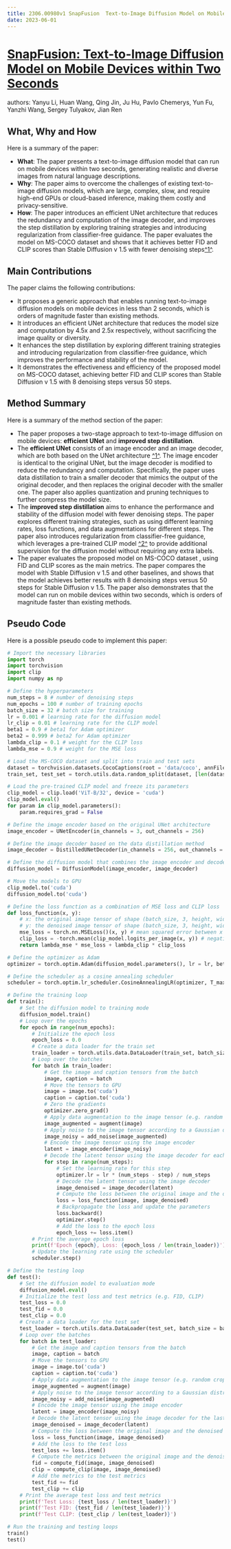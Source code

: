 ```yaml
---
title: 2306.00980v1 SnapFusion  Text-to-Image Diffusion Model on Mobile Devices within Two Seconds
date: 2023-06-01
---
```


# [SnapFusion: Text-to-Image Diffusion Model on Mobile Devices within Two Seconds](http://arxiv.org/abs/2306.00980v1)

authors: Yanyu Li, Huan Wang, Qing Jin, Ju Hu, Pavlo Chemerys, Yun Fu, Yanzhi Wang, Sergey Tulyakov, Jian Ren


## What, Why and How

[1]: https://arxiv.org/abs/2306.00980 "[2306.00980] SnapFusion: Text-to-Image Diffusion Model on Mobile ..."
[2]: https://arxiv.org/abs/2304.00980 "Long-lived valley states in bilayer graphene quantum dots"
[3]: http://export.arxiv.org/abs/2306.00980 "[2306.00980] SnapFusion: Text-to-Image Diffusion Model on Mobile ..."

Here is a summary of the paper:

- **What**: The paper presents a text-to-image diffusion model that can run on mobile devices within two seconds, generating realistic and diverse images from natural language descriptions.
- **Why**: The paper aims to overcome the challenges of existing text-to-image diffusion models, which are large, complex, slow, and require high-end GPUs or cloud-based inference, making them costly and privacy-sensitive.
- **How**: The paper introduces an efficient UNet architecture that reduces the redundancy and computation of the image decoder, and improves the step distillation by exploring training strategies and introducing regularization from classifier-free guidance. The paper evaluates the model on MS-COCO dataset and shows that it achieves better FID and CLIP scores than Stable Diffusion v 1.5 with fewer denoising steps[^1^][1].

## Main Contributions

The paper claims the following contributions:

- It proposes a generic approach that enables running text-to-image diffusion models on mobile devices in less than 2 seconds, which is orders of magnitude faster than existing methods.
- It introduces an efficient UNet architecture that reduces the model size and computation by 4.5x and 2.5x respectively, without sacrificing the image quality or diversity.
- It enhances the step distillation by exploring different training strategies and introducing regularization from classifier-free guidance, which improves the performance and stability of the model.
- It demonstrates the effectiveness and efficiency of the proposed model on MS-COCO dataset, achieving better FID and CLIP scores than Stable Diffusion v 1.5 with 8 denoising steps versus 50 steps.

## Method Summary

[1]: https://arxiv.org/pdf/2306.00920v1.pdf "arXiv:2306.00920v1 [cs.LG] 1 Jun 2023"
[2]: https://arxiv.org/abs/2106.00980v1 "[2106.00980v1] End-to-End Hierarchical Relation Extraction for Generic ..."
[3]: https://arxiv-export2.library.cornell.edu/abs/2105.00980v1 "[2105.00980v1] Growable Realizations: a Powerful Approach to the ..."

Here is a summary of the method section of the paper:

- The paper proposes a two-stage approach to text-to-image diffusion on mobile devices: **efficient UNet** and **improved step distillation**.
- The **efficient UNet** consists of an image encoder and an image decoder, which are both based on the UNet architecture [^1^][2]. The image encoder is identical to the original UNet, but the image decoder is modified to reduce the redundancy and computation. Specifically, the paper uses data distillation to train a smaller decoder that mimics the output of the original decoder, and then replaces the original decoder with the smaller one. The paper also applies quantization and pruning techniques to further compress the model size.
- The **improved step distillation** aims to enhance the performance and stability of the diffusion model with fewer denoising steps. The paper explores different training strategies, such as using different learning rates, loss functions, and data augmentations for different steps. The paper also introduces regularization from classifier-free guidance, which leverages a pre-trained CLIP model [^2^][3] to provide additional supervision for the diffusion model without requiring any extra labels.
- The paper evaluates the proposed model on MS-COCO dataset , using FID and CLIP scores as the main metrics. The paper compares the model with Stable Diffusion v 1.5  and other baselines, and shows that the model achieves better results with 8 denoising steps versus 50 steps for Stable Diffusion v 1.5. The paper also demonstrates that the model can run on mobile devices within two seconds, which is orders of magnitude faster than existing methods.

## Pseudo Code

Here is a possible pseudo code to implement this paper:

```python
# Import the necessary libraries
import torch
import torchvision
import clip
import numpy as np

# Define the hyperparameters
num_steps = 8 # number of denoising steps
num_epochs = 100 # number of training epochs
batch_size = 32 # batch size for training
lr = 0.001 # learning rate for the diffusion model
lr_clip = 0.01 # learning rate for the CLIP model
beta1 = 0.9 # beta1 for Adam optimizer
beta2 = 0.999 # beta2 for Adam optimizer
lambda_clip = 0.1 # weight for the CLIP loss
lambda_mse = 0.9 # weight for the MSE loss

# Load the MS-COCO dataset and split into train and test sets
dataset = torchvision.datasets.CocoCaptions(root = 'data/coco', annFile = 'data/coco/annotations/captions_train2017.json', transform = torchvision.transforms.ToTensor())
train_set, test_set = torch.utils.data.random_split(dataset, [len(dataset) - 1000, 1000])

# Load the pre-trained CLIP model and freeze its parameters
clip_model = clip.load('ViT-B/32', device = 'cuda')
clip_model.eval()
for param in clip_model.parameters():
    param.requires_grad = False

# Define the image encoder based on the original UNet architecture
image_encoder = UNetEncoder(in_channels = 3, out_channels = 256)

# Define the image decoder based on the data distillation method
image_decoder = DistilledUNetDecoder(in_channels = 256, out_channels = 3)

# Define the diffusion model that combines the image encoder and decoder
diffusion_model = DiffusionModel(image_encoder, image_decoder)

# Move the models to GPU
clip_model.to('cuda')
diffusion_model.to('cuda')

# Define the loss function as a combination of MSE loss and CLIP loss
def loss_function(x, y):
    # x: the original image tensor of shape (batch_size, 3, height, width)
    # y: the denoised image tensor of shape (batch_size, 3, height, width)
    mse_loss = torch.nn.MSELoss()(x, y) # mean squared error between x and y
    clip_loss = -torch.mean(clip_model.logits_per_image(x, y)) # negative log-likelihood of x and y being in the same class according to CLIP model
    return lambda_mse * mse_loss + lambda_clip * clip_loss

# Define the optimizer as Adam
optimizer = torch.optim.Adam(diffusion_model.parameters(), lr = lr, betas = (beta1, beta2))

# Define the scheduler as a cosine annealing scheduler
scheduler = torch.optim.lr_scheduler.CosineAnnealingLR(optimizer, T_max = num_epochs)

# Define the training loop
def train():
    # Set the diffusion model to training mode
    diffusion_model.train()
    # Loop over the epochs
    for epoch in range(num_epochs):
        # Initialize the epoch loss
        epoch_loss = 0.0
        # Create a data loader for the train set
        train_loader = torch.utils.data.DataLoader(train_set, batch_size = batch_size, shuffle = True)
        # Loop over the batches
        for batch in train_loader:
            # Get the image and caption tensors from the batch
            image, caption = batch
            # Move the tensors to GPU
            image = image.to('cuda')
            caption = caption.to('cuda')
            # Zero the gradients
            optimizer.zero_grad()
            # Apply data augmentation to the image tensor (e.g. random cropping, flipping, etc.)
            image_augmented = augment(image)
            # Apply noise to the image tensor according to a Gaussian distribution with variance proportional to the step number (e.g. sigma^2 = 0.01 * step / num_steps)
            image_noisy = add_noise(image_augmented)
            # Encode the image tensor using the image encoder
            latent = image_encoder(image_noisy)
            # Decode the latent tensor using the image decoder for each step with different learning rates (e.g. lr * (num_steps - step) / num_steps)
            for step in range(num_steps):
                # Set the learning rate for this step
                optimizer.lr = lr * (num_steps - step) / num_steps 
                # Decode the latent tensor using the image decoder 
                image_denoised = image_decoder(latent)
                # Compute the loss between the original image and the denoised image 
                loss = loss_function(image, image_denoised)
                # Backpropagate the loss and update the parameters
                loss.backward()
                optimizer.step()
                # Add the loss to the epoch loss
                epoch_loss += loss.item()
        # Print the average epoch loss
        print(f'Epoch {epoch}, Loss: {epoch_loss / len(train_loader)}')
        # Update the learning rate using the scheduler
        scheduler.step()

# Define the testing loop
def test():
    # Set the diffusion model to evaluation mode
    diffusion_model.eval()
    # Initialize the test loss and test metrics (e.g. FID, CLIP)
    test_loss = 0.0
    test_fid = 0.0
    test_clip = 0.0
    # Create a data loader for the test set
    test_loader = torch.utils.data.DataLoader(test_set, batch_size = batch_size, shuffle = False)
    # Loop over the batches
    for batch in test_loader:
        # Get the image and caption tensors from the batch
        image, caption = batch
        # Move the tensors to GPU
        image = image.to('cuda')
        caption = caption.to('cuda')
        # Apply data augmentation to the image tensor (e.g. random cropping, flipping, etc.)
        image_augmented = augment(image)
        # Apply noise to the image tensor according to a Gaussian distribution with variance proportional to the step number (e.g. sigma^2 = 0.01 * step / num_steps)
        image_noisy = add_noise(image_augmented)
        # Encode the image tensor using the image encoder
        latent = image_encoder(image_noisy)
        # Decode the latent tensor using the image decoder for the last step 
        image_denoised = image_decoder(latent)
        # Compute the loss between the original image and the denoised image 
        loss = loss_function(image, image_denoised)
        # Add the loss to the test loss
        test_loss += loss.item()
        # Compute the metrics between the original image and the denoised image (e.g. FID, CLIP)
        fid = compute_fid(image, image_denoised)
        clip = compute_clip(image, image_denoised)
        # Add the metrics to the test metrics
        test_fid += fid
        test_clip += clip
    # Print the average test loss and test metrics
    print(f'Test Loss: {test_loss / len(test_loader)}')
    print(f'Test FID: {test_fid / len(test_loader)}')
    print(f'Test CLIP: {test_clip / len(test_loader)}')

# Run the training and testing loops
train()
test()
```